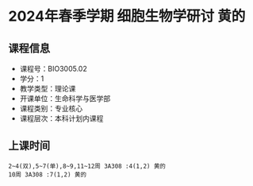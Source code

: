 # 2024年春季学期 细胞生物学研讨 黄的






## 课程信息

- 课程号：BIO3005.02
- 学分：1
- 教学类型：理论课
- 开课单位：生命科学与医学部
- 课程类别：专业核心
- 课程层次：本科计划内课程

## 上课时间

```
2~4(双),5~7(单),8~9,11~12周 3A308 :4(1,2) 黄的
10周 3A308 :7(1,2) 黄的
```


